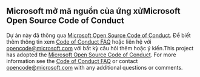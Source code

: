 ## <a name="microsoft-open-source-code-of-conduct"></a><span data-ttu-id="990bb-101">Microsoft mở mã nguồn của ứng xử</span><span class="sxs-lookup"><span data-stu-id="990bb-101">Microsoft Open Source Code of Conduct</span></span>
<span data-ttu-id="990bb-p101">Dự án này đã thông qua [Microsoft Open Source Code of Conduct](https://opensource.microsoft.com/codeofconduct/). Để biết thêm thông tin xem [Code of Conduct FAQ](https://opensource.microsoft.com/codeofconduct/faq/) hoặc liên hệ với [opencode@microsoft.com](mailto:opencode@microsoft.com) với bất kỳ câu hỏi thêm hoặc ý kiến.</span><span class="sxs-lookup"><span data-stu-id="990bb-p101">This project has adopted the [Microsoft Open Source Code of Conduct](https://opensource.microsoft.com/codeofconduct/). For more information see the [Code of Conduct FAQ](https://opensource.microsoft.com/codeofconduct/faq/) or contact [opencode@microsoft.com](mailto:opencode@microsoft.com) with any additional questions or comments.</span></span>